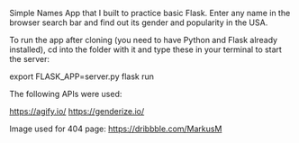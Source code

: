 Simple Names App that I built to practice basic Flask.
Enter any name in the browser search bar and find out its gender and popularity in the USA.

To run the app after cloning (you need to have Python and Flask already installed), cd into the folder with it and type these in your terminal to start the server:

export FLASK_APP=server.py
flask run

The following APIs were used:

https://agify.io/
https://genderize.io/

Image used for 404 page:
https://dribbble.com/MarkusM
